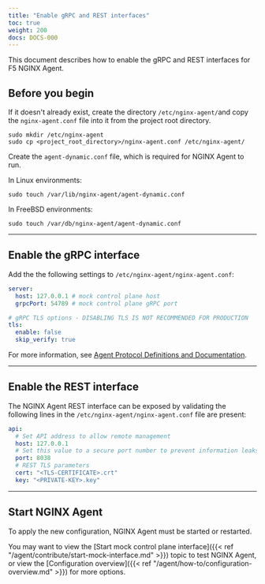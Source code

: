 ```yaml
---
title: "Enable gRPC and REST interfaces"
toc: true
weight: 200
docs: DOCS-000
---
```


This document describes how to enable the gRPC and REST interfaces for F5 NGINX Agent.

## Before you begin

If it doesn't already exist, create the directory `/etc/nginx-agent/`and copy the `nginx-agent.conf` file into it from the project root directory.

```shell
sudo mkdir /etc/nginx-agent
sudo cp <project_root_directory>/nginx-agent.conf /etc/nginx-agent/
```

Create the `agent-dynamic.conf` file, which is required for NGINX Agent to run.

In Linux environments:
```shell
sudo touch /var/lib/nginx-agent/agent-dynamic.conf
```

In FreeBSD environments:
```shell
sudo touch /var/db/nginx-agent/agent-dynamic.conf
```

---

## Enable the gRPC interface

Add the the following settings to `/etc/nginx-agent/nginx-agent.conf`:

```yaml
server:
  host: 127.0.0.1 # mock control plane host
  grpcPort: 54789 # mock control plane gRPC port

# gRPC TLS options - DISABLING TLS IS NOT RECOMMENDED FOR PRODUCTION
tls:
  enable: false
  skip_verify: true
```

For more information, see [Agent Protocol Definitions and Documentation](https://github.com/nginx/agent/tree/main/docs/proto/README.md).

---

## Enable the REST interface

The NGINX Agent REST interface can be exposed by validating the following lines in the `/etc/nginx-agent/nginx-agent.conf` file are present:

```yaml
api:
  # Set API address to allow remote management
  host: 127.0.0.1
  # Set this value to a secure port number to prevent information leaks
  port: 8038
  # REST TLS parameters
  cert: "<TLS-CERTIFICATE>.crt"
  key: "<PRIVATE-KEY>.key"
```

---

## Start NGINX Agent

To apply the new configuration, NGINX Agent must be started or restarted.

You may want to view the [Start mock control plane interface]({{< ref "/agent/contribute/start-mock-interface.md" >}}) topic to test NGINX Agent, or view the [Configuration overview]({{< ref "/agent/how-to/configuration-overview.md" >}}) for more options.